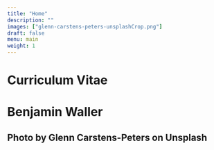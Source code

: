```yaml
---
title: "Home"
description: ""
images: ["glenn-carstens-peters-unsplashCrop.png"]
draft: false
menu: main
weight: 1
---
```


# Curriculum Vitae
# Benjamin Waller
## Photo by Glenn Carstens-Peters on Unsplash